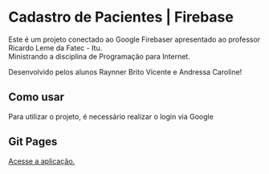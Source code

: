 <H1>Cadastro de Pacientes | Firebase</H1>
<p>Este é um projeto conectado ao Google Firebaser apresentado ao professor Ricardo Leme da Fatec - Itu. <br/>
Ministrando a disciplina de Programação para Internet.</p>
<p>Desenvolvido pelos alunos Raynner Brito Vicente e Andressa Caroline!</p>

<H2>Como usar</H2>
<p>Para utilizar o projeto, é necessário realizar o login via Google</p>

<H2>Git Pages</H2>
<p><a href="https://raynnerbritovicente.github.io/CadastroPacientes/">Acesse a aplicação.</a></p>